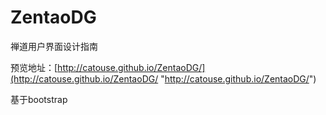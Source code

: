 ZentaoDG
========
禅道用户界面设计指南

预览地址：[http://catouse.github.io/ZentaoDG/](http://catouse.github.io/ZentaoDG/ "http://catouse.github.io/ZentaoDG/")

基于bootstrap
